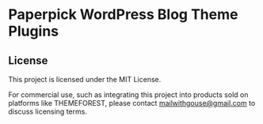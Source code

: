 # Paperpick WordPress Blog Theme Plugins
## License
This project is licensed under the MIT License. 

For commercial use, such as integrating this project into products sold on platforms like THEMEFOREST, please contact mailwithgouse@gmail.com to discuss licensing terms.
